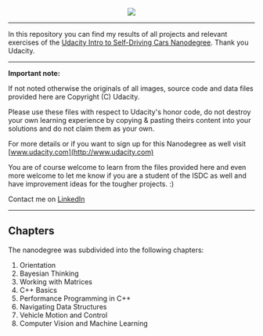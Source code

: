 <p align="center">
<img src="ISDC_Car.png">
</p>

---

In this repository you can find my results of all projects and relevant exercises of the [Udacity Intro to Self-Driving Cars Nanodegree](https://www.udacity.com/course/intro-to-self-driving-cars--nd113). Thank you Udacity.

---

**Important note:**

If not noted otherwise the originals of all images, source code and data files provided here are Copyright (C) Udacity.

Please use these files with respect to Udacity's honor code, do not destroy your own learning experience by copying & pasting theirs content into your solutions and do not claim them as your own.

For more details or if you want to sign up for this Nanodegree as well visit [www.udacity.com](http://www.udacity.com)

You are of course welcome to learn from the files provided here and even more welcome to let me know if you are a student of the ISDC as well and have improvement ideas for the tougher projects. :) 

Contact me on [LinkedIn](https://www.linkedin.com/in/limbercheng/)

---

## Chapters ##

The nanodegree was subdivided into the following chapters:

1. Orientation
2. Bayesian Thinking
3. Working with Matrices
4. C++ Basics
5. Performance Programming in C++
6. Navigating Data Structures
7. Vehicle Motion and Control
8. Computer Vision and Machine Learning
